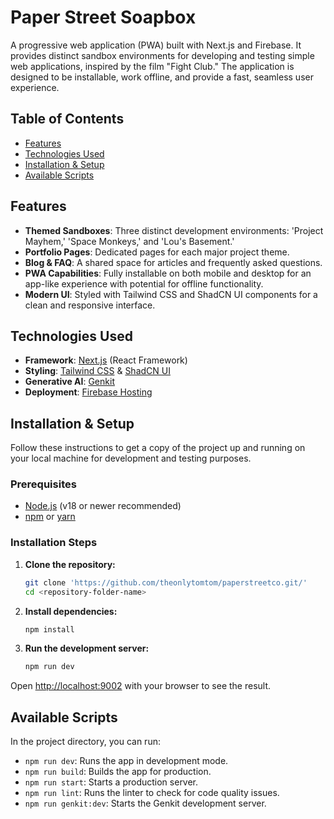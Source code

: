 # Paper Street Soapbox

A progressive web application (PWA) built with Next.js and Firebase. It provides distinct sandbox environments for developing and testing simple web applications, inspired by the film "Fight Club." The application is designed to be installable, work offline, and provide a fast, seamless user experience.

## Table of Contents

- [Features](#features)
- [Technologies Used](#technologies-used)
- [Installation & Setup](#installation--setup)
- [Available Scripts](#available-scripts)

## Features

- **Themed Sandboxes**: Three distinct development environments: 'Project Mayhem,' 'Space Monkeys,' and 'Lou's Basement.'
- **Portfolio Pages**: Dedicated pages for each major project theme.
- **Blog & FAQ**: A shared space for articles and frequently asked questions.
- **PWA Capabilities**: Fully installable on both mobile and desktop for an app-like experience with potential for offline functionality.
- **Modern UI**: Styled with Tailwind CSS and ShadCN UI components for a clean and responsive interface.

## Technologies Used

- **Framework**: [Next.js](https://nextjs.org/) (React Framework)
- **Styling**: [Tailwind CSS](https://tailwindcss.com/) & [ShadCN UI](https://ui.shadcn.com/)
- **Generative AI**: [Genkit](https://firebase.google.com/docs/genkit)
- **Deployment**: [Firebase Hosting](https://firebase.google.com/docs/hosting)

## Installation & Setup

Follow these instructions to get a copy of the project up and running on your local machine for development and testing purposes.

### Prerequisites

- [Node.js](https://nodejs.org/) (v18 or newer recommended)
- [npm](https://www.npmjs.com/) or [yarn](https://yarnpkg.com/)

### Installation Steps

1.  **Clone the repository:**
    ```bash
    git clone 'https://github.com/theonlytomtom/paperstreetco.git/'
    cd <repository-folder-name>
    ```

2.  **Install dependencies:**
    ```bash
    npm install
    ```

3.  **Run the development server:**
    ```bash
    npm run dev
    ```

Open [http://localhost:9002](http://localhost:9002) with your browser to see the result.

## Available Scripts

In the project directory, you can run:

- `npm run dev`: Runs the app in development mode.
- `npm run build`: Builds the app for production.
- `npm run start`: Starts a production server.
- `npm run lint`: Runs the linter to check for code quality issues.
- `npm run genkit:dev`: Starts the Genkit development server.
